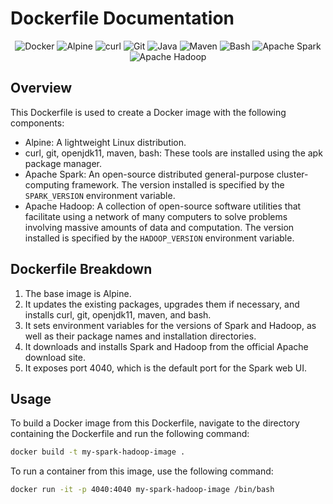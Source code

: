 # Dockerfile Documentation

<div align="center">

![Docker](https://img.shields.io/badge/-Docker-black?style=flat-square&logo=docker)
![Alpine](https://img.shields.io/badge/-Alpine-black?style=flat-square&logo=alpine-linux)
![curl](https://img.shields.io/badge/-curl-black?style=flat-square&logo=curl)
![Git](https://img.shields.io/badge/-Git-black?style=flat-square&logo=git)
![Java](https://img.shields.io/badge/-Java-black?style=flat-square&logo=java)
![Maven](https://img.shields.io/badge/-Maven-black?style=flat-square&logo=apache-maven)
![Bash](https://img.shields.io/badge/-Bash-black?style=flat-square&logo=gnu-bash)
![Apache Spark](https://img.shields.io/badge/-Apache%20Spark-black?style=flat-square&logo=apache-spark)
![Apache Hadoop](https://img.shields.io/badge/-Apache%20Hadoop-black?style=flat-square&logo=apache-hadoop)

</div>

## Overview

This Dockerfile is used to create a Docker image with the following components:

- Alpine: A lightweight Linux distribution.
- curl, git, openjdk11, maven, bash: These tools are installed using the apk package manager.
- Apache Spark: An open-source distributed general-purpose cluster-computing framework. The version installed is specified by the `SPARK_VERSION` environment variable.
- Apache Hadoop: A collection of open-source software utilities that facilitate using a network of many computers to solve problems involving massive amounts of data and computation. The version installed is specified by the `HADOOP_VERSION` environment variable.

## Dockerfile Breakdown

1. The base image is Alpine.
2. It updates the existing packages, upgrades them if necessary, and installs curl, git, openjdk11, maven, and bash.
3. It sets environment variables for the versions of Spark and Hadoop, as well as their package names and installation directories.
4. It downloads and installs Spark and Hadoop from the official Apache download site.
5. It exposes port 4040, which is the default port for the Spark web UI.

## Usage

To build a Docker image from this Dockerfile, navigate to the directory containing the Dockerfile and run the following command:

```bash
docker build -t my-spark-hadoop-image .
```

To run a container from this image, use the following command:

```bash
docker run -it -p 4040:4040 my-spark-hadoop-image /bin/bash
```
